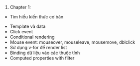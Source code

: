 1. Chapter 1:
- Tìm hiểu kiến thức cơ bản
+ Template và data
+ Click event
+ Conditional rendering
+ Mouse event: mouseover, mouseleave, mousemove, dblclick
+ Sử dụng v-for để render list
+ Binding dữ liệu vào các thuộc tính
+ Computed properties with filter
